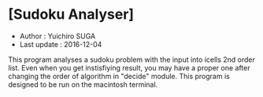# [Sudoku Analyser]
- Author : Yuichiro SUGA
- Last update : 2016-12-04

This program analyses a sudoku problem with the input into icells 2nd
order list. Even when you get instisfiying result, you may have a proper one
after changing the order of algorithm in "decide" module.
This program is designed to be run on the macintosh terminal.
